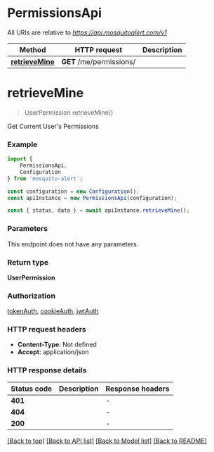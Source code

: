 # PermissionsApi

All URIs are relative to *https://api.mosquitoalert.com/v1*

|Method | HTTP request | Description|
|------------- | ------------- | -------------|
|[**retrieveMine**](#retrievemine) | **GET** /me/permissions/ | |

# **retrieveMine**
> UserPermission retrieveMine()

Get Current User\'s Permissions

### Example

```typescript
import {
    PermissionsApi,
    Configuration
} from 'mosquito-alert';

const configuration = new Configuration();
const apiInstance = new PermissionsApi(configuration);

const { status, data } = await apiInstance.retrieveMine();
```

### Parameters
This endpoint does not have any parameters.


### Return type

**UserPermission**

### Authorization

[tokenAuth](../README.md#tokenAuth), [cookieAuth](../README.md#cookieAuth), [jwtAuth](../README.md#jwtAuth)

### HTTP request headers

 - **Content-Type**: Not defined
 - **Accept**: application/json


### HTTP response details
| Status code | Description | Response headers |
|-------------|-------------|------------------|
|**401** |  |  -  |
|**404** |  |  -  |
|**200** |  |  -  |

[[Back to top]](#) [[Back to API list]](../README.md#documentation-for-api-endpoints) [[Back to Model list]](../README.md#documentation-for-models) [[Back to README]](../README.md)

